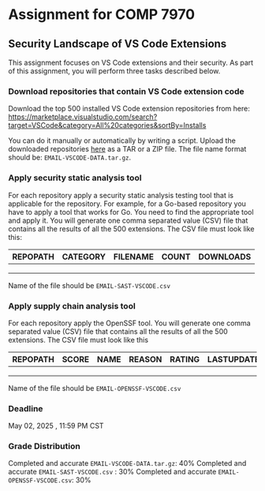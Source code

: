 # Assignment for COMP 7970

## Security Landscape of VS Code Extensions 

This assignment focuses on VS Code extensions and their security. As part of this assignment, you will perform three tasks described below.  

### Download repositories that contain VS Code extension code 

Download the top 500 installed VS Code extension repositories from here: https://marketplace.visualstudio.com/search?target=VSCode&category=All%20categories&sortBy=Installs 

You can do it manually or automatically by writing a script. Upload the downloaded repositories [here](https://tigermailauburn-my.sharepoint.com/:f:/g/personal/azr0154_auburn_edu/Eoj0d1VWoaNKuqFjsXG5BbkBQ5lFJohIj8rZE6BgGsGsaA?e=75bKx3) as a TAR or a ZIP file. The file name format should be: `EMAIL-VSCODE-DATA.tar.gz`. 

### Apply security static analysis tool 

For each repository apply a security static analysis testing tool that is applicable for the repository. For example, for a Go-based repository you have to apply a tool that works for Go. You need to find the appropriate tool and apply it. You will generate one comma separated value (CSV) file that contains all the results of all the 500 extensions. The CSV file must look like this: 

| REPOPATH  | CATEGORY  | FILENAME  | COUNT  |  DOWNLOADS |
|---|---|---|---|---|
|   |   |   |   |   |
|   |   |   |   |   |
|   |   |   |   |   |

Name of the file should be `EMAIL-SAST-VSCODE.csv`


### Apply supply chain analysis tool 

For each repository apply the OpenSSF tool. You will generate one comma separated value (CSV) file that contains all the results of all the 500 extensions. The CSV file must look like this

| REPOPATH  | SCORE  | NAME  | REASON  |  RATING |  LASTUPDATED | ISSUES |
|---|---|---|---|---|---|---|
|   |   |   |   |   |   |   |
|   |   |   |   |   |   |   |
|   |   |   |   |   |   |   |

Name of the file should be `EMAIL-OPENSSF-VSCODE.csv`

### Deadline 

May 02, 2025 , 11:59 PM CST 

### Grade Distribution

Completed and accurate `EMAIL-VSCODE-DATA.tar.gz`: 40%
Completed and accurate `EMAIL-SAST-VSCODE.csv`   : 30%
Completed and accurate `EMAIL-OPENSSF-VSCODE.csv`: 30% 